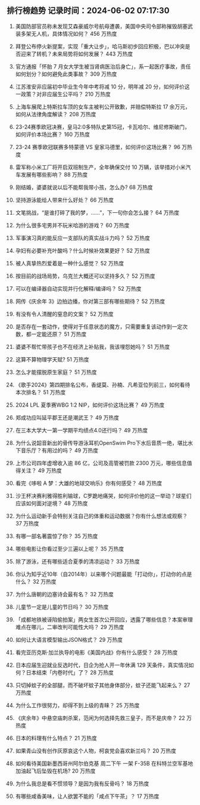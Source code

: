 
## 排行榜趋势 记录时间：2024-06-02 07:17:30
  
  1. 美国防部官员称未发现艾森豪威尔号航母遭袭，美国中央司令部称摧毁胡塞武装多架无人机，具体情况如何？ 456 万热度
    
  2. 拜登公布停火新提案，实现「重大让步」，哈马斯初步回应积极，巴以冲突是否迎来了转机？未来局势将如何发展？ 443 万热度
    
  3. 官方通报「怀胎 7 月女大学生被当肾病医治后身亡」，系一起医疗事故，责任如何划分？如何避免此类事故？ 309 万热度
    
  4. 江苏淮安非应届初中毕业生今年中考将减 10 分，明年减 20 分，如何评价这一政策？对非应届生公平吗？ 210 万热度
    
  5. 上海车展爬上特斯拉车顶的女车主被判公开致歉，并赔偿特斯拉 17 余万元，如何从法律角度解读？ 208 万热度
    
  6. 23-24赛季欧冠决赛，皇马2:0多特队史第15冠，卡瓦哈尔、维尼修斯破门，如何评价本场比赛？ 160 万热度
    
  7. 23-24 赛季欧冠联赛多特蒙德 VS 皇家马德里，如何评价这场比赛？ 96 万热度
    
  8. 雷军称小米工厂将开启双班制生产，全年确保交付 10 万辆，该举措对小米汽车发展有哪些影响？ 88 万热度
    
  9. 刚结婚，婆婆就说以后不能帮我带小孩，怎么办? 68 万热度
    
  10. 坚持游泳能给人带来什么好处？ 66 万热度
    
  11. 文笔挑战，“是谁打碎了我的梦，……”，下一句你会怎么接？ 64 万热度
    
  12. 为什么很多宅男并不玩米哈游的游戏？ 60 万热度
    
  13. 军事演习真的能反应一支部队的真实战斗力吗？ 52 万热度
    
  14. 孕妇有必要补充叶酸吗？什么时候补效果更好？ 52 万热度
    
  15. 被人真挚热烈爱着是一种什么感觉？ 52 万热度
    
  16. 按目前的战场局势，乌克兰大概还可以坚持多久？ 52 万热度
    
  17. 可以在编译器自动实现并行化解释/编译吗？ 52 万热度
    
  18. 网传《庆余年 3》边拍边播，你对第三部有哪些期待？ 52 万热度
    
  19. 有没有令人清醒的窒息的文案？ 52 万热度
    
  20. 是否存在一套动作，使得对于任意状态的魔方，只需要重复该动作到一定次数，都一定能还原？ 51 万热度
    
  21. 婆婆不帮忙带孩子也不在经济上补贴我，我该埋怨她吗？ 51 万热度
    
  22. 这算不算物理学天赋? 51 万热度
    
  23. 怎么才能摆脱原生家庭？ 51 万热度
    
  24. 《歌手2024》第四期排名公布，香缇莫、孙楠、凡希亚位列前三，如何看待本次排名？ 51 万热度
    
  25. 2024 LPL 夏季赛WBG 1:2 NIP，如何评价这场比赛？ 49 万热度
    
  26. 郑成功应叫延平郡王还是潮武王？ 49 万热度
    
  27. 在三本大学大一第一学期平均绩点4.0还行吗？ 49 万热度
    
  28. 为什么说韶音新出的骨传导游泳耳机OpenSwim Pro下水后音质一绝，堪比水下音乐厅？有用过的吗？ 49 万热度
    
  29. 上市公司四年虚增收入逾 86 亿，公司及高管被罚款 2300 万元，哪些信息值得关注？ 49 万热度
    
  30. 看完《哆啦 A 梦：大雄的地球交响乐》你有何感受？ 48 万热度
    
  31. 沙王杯决赛利雅得胜利输球，C罗跪地痛哭，如何评价他的这一举动？球星们应该如何面对逆境？ 48 万热度
    
  32. 为什么运动新手会特别关注自己的体重和运动数据？你有什么想法或观察？ 37 万热度
    
  33. 有哪一部名著震惊了你？ 35 万热度
    
  34. 哪些电影让你看过至少三遍以上呢？ 35 万热度
    
  35. 除了游泳，还有哪些适合夏季的清凉运动？ 33 万热度
    
  36. 你认为知乎近10年（自2014年）以来哪个问题最能「打动你」，打动你的点是什么？ 32 万热度
    
  37. 为什么唐朝的边塞诗会最有名？ 32 万热度
    
  38. 儿童节一定是儿童的节日吗？ 30 万热度
    
  39. 「成都地铁被诬陷偷拍案」两女生首次公开回应，透露了哪些信息？本案审理难点在哪儿，二审改判可能性大吗？ 29 万热度
    
  40. 如何让大语言模型输出JSON格式？ 29 万热度
    
  41. 看完亚历克斯·加兰执导的电影《美国内战》你有什么感受？ 28 万热度
    
  42. 日本应届生迎就业反选时代，日企为抢人开一年休满 129 天条件，真实情况如何？日本结束「内卷时代」了？ 28 万热度
    
  43. 只切掉蚊子的全部腿，而不破坏蚊子其他身体部分，蚊子还能飞起来么？ 27 万热度
    
  44. 为什么工作很努力，却得不到上级的青睐？ 25 万热度
    
  45. 《庆余年》中悬空庙刺杀案，范闲为何选择先救三皇子，而不是庆帝？ 22 万热度
    
  46. 日本的料理有什么特点？ 21 万热度
    
  47. 如果青山没有创作灰原哀这个人物，柯哀党会喜欢新兰吗？ 20 万热度
    
  48. 如何看待美国新墨西哥州阿尔伯克基 周二下午 一架 F-35B 在科特兰空军基地加油起飞后坠毁在机场? 20 万热度
    
  49. 为什么我总是看不惯领导？是因为我有反骨吗？ 18 万热度
    
  50. 有哪些咸香美味，让人欲罢不能的「咸点下午茶」？ 17 万热度
    